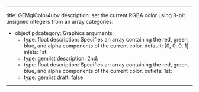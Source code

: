 
---
title: GEMglColor4ubv
description: set the current RGBA color using 8-bit unsigned integers from an array
categories:
  - object
pdcategory: Graphics
arguments:
    - type: float
      description: Specifies an array containing the red, green, blue, and alpha components of the current color.
      default: [0, 0, 0, 1]
inlets:
  1st:
    - type: gemlist
      description:
  2nd:
    - type: float
      description: Specifies an array containing the red, green, blue, and alpha components of the current color.
outlets:
  1st:
    - type: gemlist
draft: false
---

